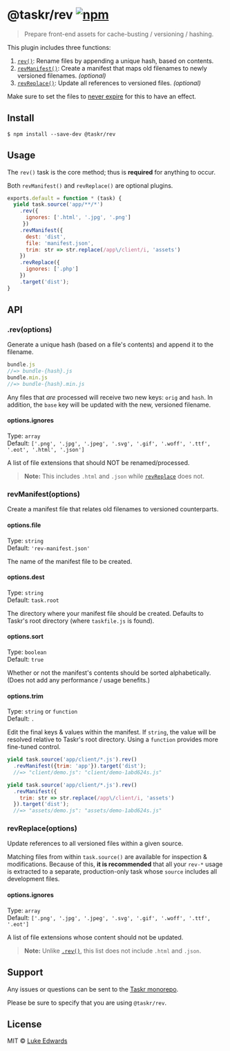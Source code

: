 # @taskr/rev [![npm](https://img.shields.io/npm/v/@taskr/rev.svg)](https://npmjs.org/package/@taskr/rev)

> Prepare front-end assets for cache-busting / versioning / hashing.

This plugin includes three functions:

1. [`rev()`](#revoptions): Rename files by appending a unique hash, based on contents.
2. [`revManifest()`](#revmanifestoptions): Create a manifest that maps old filenames to newly versioned filenames. _(optional)_
3. [`revReplace()`](#revreplaceoptions): Update all references to versioned files. _(optional)_

Make sure to set the files to [never expire](http://developer.yahoo.com/performance/rules.html#expires) for this to have an effect.

## Install
```
$ npm install --save-dev @taskr/rev
```

## Usage

The `rev()` task is the core method; thus is **required** for anything to occur.

Both `revManifest()` and `revReplace()` are optional plugins.

```js
exports.default = function * (task) {
  yield task.source('app/**/*')
    .rev({
      ignores: ['.html', '.jpg', '.png']
     })
    .revManifest({
      dest: 'dist',
      file: 'manifest.json',
      trim: str => str.replace(/app\/client/i, 'assets')
    })
    .revReplace({
      ignores: ['.php']
    })
    .target('dist');
}
```

## API

### .rev(options)

Generate a unique hash (based on a file's contents) and append it to the filename.

```js
bundle.js
//=> bundle-{hash}.js
bundle.min.js
//=> bundle-{hash}.min.js
```

Any files that *are* processed will receive two new keys: `orig` and `hash`. In addition, the `base` key will be updated with the new, versioned filename.

#### options.ignores

Type: `array` <br>
Default: `['.png', '.jpg', '.jpeg', '.svg', '.gif', '.woff', '.ttf', '.eot', '.html', '.json']`

A list of file extensions that should NOT be renamed/processed.

> **Note:** This includes `.html` and `.json` while [`revReplace`](#optionsignores-1) does not.


### revManifest(options)

Create a manifest file that relates old filenames to versioned counterparts.

#### options.file

Type: `string` <br>
Default: `'rev-manifest.json'`

The name of the manifest file to be created.

#### options.dest

Type: `string` <br>
Default: `task.root`

The directory where your manifest file should be created. Defaults to Taskr's root directory (where `taskfile.js` is found).

#### options.sort

Type: `boolean`<br>
Default: `true`

Whether or not the manifest's contents should be sorted alphabetically. (Does not add any performance / usage benefits.)

#### options.trim

Type: `string` or `function`<br>
Default: `.`

Edit the final keys & values within the manifest. If `string`, the value will be resolved relative to Taskr's root directory. Using a `function` provides more fine-tuned control.

```js
yield task.source('app/client/*.js').rev()
  .revManifest({trim: 'app'}).target('dist');
  //=> "client/demo.js": "client/demo-1abd624s.js"

yield task.source('app/client/*.js').rev()
  .revManifest({
    trim: str => str.replace(/app\/client/i, 'assets')
  }).target('dist');
  //=> "assets/demo.js": "assets/demo-1abd624s.js"
```

### revReplace(options)

Update references to all versioned files within a given source.

Matching files from within `task.source()` are available for inspection & modifications. Because of this, **it is recommended** that all your `rev-*` usage is extracted to a separate, production-only task whose `source` includes all development files.

#### options.ignores

Type: `array` <br>
Default: `['.png', '.jpg', '.jpeg', '.svg', '.gif', '.woff', '.ttf', '.eot']`

A list of file extensions whose content should not be updated.

> **Note:** Unlike [`.rev()`](#optionsignores), this list does not include `.html` and `.json`.


## Support

Any issues or questions can be sent to the [Taskr monorepo](https://github.com/lukeed/taskr/issues/new).

Please be sure to specify that you are using `@taskr/rev`.

## License

MIT © [Luke Edwards](https://lukeed.com)
